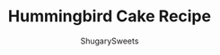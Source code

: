 ---
layout: ../../layouts/MarkdownPostLayout.astro
title: Hummingbird Cake Recipe
author: ShugarySweets
pubDate: 2021-12-07
description: "Hummingbird Cake is a moist layer cake filled with pineapple, pecans and coconut. Perfectly sweet and spiced with cinnamon, this classic southern dessert keeps everyone coming back for another slice!"
image_url: https://www.shugarysweets.com/wp-content/uploads/2022/02/hummingbird-cake-facebook.jpg
tags: ["Cake","American"]
calories: 874
protein: 8
carbohydrates: 110
fats: 47
fiber: 4
ingredients: ["1/2 cup unsalted butter, softened","1/2 cup vegetable oil","1 1/2 cups granulated sugar","1/2 cup light brown sugar, packed","1 1/2 cups mashed bananas (about 3 medium)","4 large eggs","1 teaspoon vanilla extract","3 cups all-purpose flour","1 teaspoon baking soda","1 teaspoon kosher salt","1 teaspoon cinnamon","3/4 cup crushed pineapple","1 cup chopped pecans","3/4 cup shredded, sweetened coconut","1 cup unsalted butter, softened","1 package (8 ounce) cream cheese, softened","4 cups powdered sugar","1 teaspoon vanilla extract","1/4 cup crushed pineapple","1/2 cup sweetened, shredded coconut","1/2 cup chopped pecans"]
serves: 12
time: "56 minutes"
prepTime: "20 minutes"
instructions: ["For the cake, preheat oven to 350°F. Prepare two 9-inch cake pans with baking spray and set aside.","Using a stand mixer with whisk attachment, beat the butter with oil, granulated sugar, and brown sugar for about 3-4 minutes, until fully blended and creamy.","Add in mashed bananas and beat until combined. Add in eggs, one at a time. Add vanilla.","Add flour, baking soda, salt, and cinnamon. Mix until combined, then beat for an additional 30 seconds, scraping down the sides of the bowl as needed.","Fold in pineapple, pecans, and coconut.","Divide the batter and pour into the two pans.","Bake for about 36-40 minutes, until the center of the cake springs back to the touch. Let cool for a few minutes in the pan and then turn out cake onto a wire cooling rack until completely cooled.","For the frosting, beat butter and cream cheese until light and fluffy, about 5 minutes. Add the powdered sugar and vanilla extract and beat until fluffy, about 3 minutes. Stir in pineapple, coconut, and pecans.","Spread about 2 cups of frosting of the top of one of the cooled cakes. Add second layer of cake and add frosting to top and sides. Keep refrigerated. ENJOY!"]
nutrition: ["874 calories","110 grams carbohydrates","125 milligrams cholesterol","47 grams fat","4 grams fiber","8 grams protein","19 grams saturated fat","281 milligrams sodium","79 grams sugar","0 grams trans fat","26 grams unsaturated fat"]
---